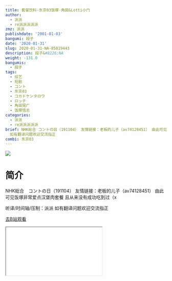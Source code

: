 ```yaml
---
title: 套餐饮料-东京03饭塚·角田&Lotti小门
author:
  - 派派
  - re派派派派派
zmz: 派派
publishdate: '2001-01-03'
bangumi: 段子
date: '2020-01-31'
slug: 2020-01-31-NA-85819443
description: 段子&#8226;NA
weight: -131.0
bangumis:
  - 段子
tags:
  - 综艺
  - 短剧
  - コント
  - 东京03
  - コカドケンタロウ
  - ロッチ
  - 角田晃广
  - 饭塚悟志
categories:
  - 派派
  - re派派派派派
brief: NHK総合 コントの日（191104） 友情链接：老板的儿子（av74128451） 由此可见饭塚非常爱点汉堡肉套餐 且从来没有成功吃到过（x 听译/时间轴/压制：派派
  如有翻译问题欢迎交流指正
combi: 东京03
---
```

![](https://raw.githubusercontent.com/tcgriffith/owaraisite/master/static/tmpimg/d5ea1d29d5f86c453ee21938bdc640e31ab84337.jpg.480.jpg)
# 简介  
NHK総合　コントの日（191104）
友情链接：老板的儿子（av74128451）
由此可见饭塚非常爱点汉堡肉套餐 且从来没有成功吃到过（x

听译/时间轴/压制：派派
如有翻译问题欢迎交流指正  

[去B站观看](https://www.bilibili.com/video/av85819443/)
<div class ="resp-container"><iframe class="testiframe" src="//player.bilibili.com/player.html?aid=85819443"", scrolling="no", allowfullscreen="true" > </iframe></div> 
